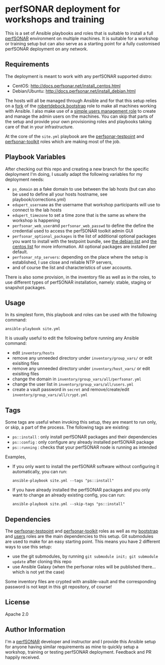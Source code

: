 perfSONAR deployment for workshops and training
===============================================

This is a set of Ansible playbooks and roles that is suitable to install a full [perfSONAR][ps] environment on multiple machines.  It is suitable for a workshop or training setup but can also serve as a starting point for a fully customised perfSONAR deployment on any network.

Requirements
------------

The deployment is meant to work with any perfSONAR supported distro:

  - CentOS: http://docs.perfsonar.net/install_centos.html
  - Debian/Ubuntu: http://docs.perfsonar.net/install_debian.html

The hosts will all be managed through Ansible and for that this setup relies on a [fork][tonin-bootstrap] of the [robertdebock.bootstrap][rdbs] role to make all machines working with Ansible.  I also make use of a [simple users management role][tonin-users] to create and manage the admin users on the machines.  You can skip that parts of the setup and provide your own provisioning roles and playbooks taking care of that in your infrastructure.

At the core of the `site.yml` playbook are the [perfsonar-testpoint][ps-testpoint] and [perfsonar-toolkit][ps-toolkit] roles which are making most of the job.

Playbook Variables
------------------

After checking out this repo and creating a new branch for the specific deployment I'm doing, I usually adapt the following variables for my deployment needs:

  - `ps_domain` as a fake domain to use between the lab hosts (but can also be used to define all your hosts hostname, see playbook/corrections.yml)
  - `edupert_username` as the username that workshop participants will use to connect to the lab hosts
  - `edupert_timezone` to set a time zone that is the same as where the workshop is happening
  - `perfsonar_web_user`and `perfsonar_web_passwd` to define the define the credential used to access the perfSONAR toolkit admin GUI
  - `perfsonar_optional_packages` is the list of additional optional packages you want to install with the testpoint bundle, see [the debian list][debian-optional] and [the centos list][centos-optional] for more information.  All optional packages are installed per default.
  - `perfsonar_ntp_servers`: depending on the place where the setup is established, I use close and reliable NTP servers,
  - and of course the list and characteristics of user accounts.

There is also some provision, in the inventory file as well as in the roles, to use different types of perfSONAR installation, namely: stable, staging or snapshot packages.

Usage
-----

In its simplest form, this playbook and roles can be used with the following command:

    ansible-playbook site.yml

It is usually useful to edit the following before running any Ansible command:

  - edit `inventory/hosts`
  - remove any unneeded directory under `inventory/group_vars/` or edit exisiting files
  - remove any unneeded directory under `inventory/host_vars/` or edit exisiting files
  - change the domain in `inventory/group_vars/all/perfsonar.yml`
  - change the user list in `inventory/group_vars/all/users.yml`
  - create a vault password in `secret` and remove/create/edit `inventory/group_vars/all/crypt.yml`

Tags
----

Some tags are useful when invoking this setup, they are meant to run only, or skip, a part of the process.  The following tags are existing:

  - `ps::install` : only install perfSONAR packages and their dependencies
  - `ps::config` : only configure any already installed perfSONAR package
  - `ps::running` : checks that your perfSONAR node is running as intended

Examples,

  - If you only want to install the perfSONAR software without configuring it automatically, you can run:

        ansible-playbook site.yml --tags "ps::install"

  - If you have already installed the perfSONAR packages and you only want to change an already existing config, you can run:

        ansible-playbook site.yml --skip-tags "ps::install"

Dependencies
------------

The [perfsonar-testpoint][ps-testpoint] and [perfsonar-toolkit][ps-toolkit] roles as well as my [bootstrap][tonin-bootstrap] and [users][tonin-users] roles are the main dependencies to this setup.  Git submodules are used to make for an easy starting point.  This means you have 2 different ways to use this setup:

  - use the git submodules, by running `git submodule init; git submodule update` after cloning this repo
  - use Ansible Galaxy (when the perfsonar roles will be published there… which is not yet the case)

Some inventory files are crypted with ansible-vault and the corresponding password is not kept in this git repository, of course!

License
-------

Apache 2.0

Author Information
------------------

I'm a [perfSONAR][ps] developer and instructor and I provide this Ansible setup for anyone having similar requirements as mine to quickly setup a workshop, training or testing perfSONAR deployment.  Feedback and PR happily received.


[tonin-bootstrap]: https://github.com/tonin/ansible-role-bootstrap
[tonin-users]: https://github.com/tonin/ansible-role-users
[ps-testpoint]: http://github.com/perfsonar/ansible-role-perfsonar-testpoint
[ps-toolkit]: https://github.com/tonin/ansible-role-perfsonar-toolkit
[rdbs]: https://galaxy.ansible.com/robertdebock/bootstrap/
[debian-optional]: http://docs.perfsonar.net/install_debian.html#optional-packages
[centos-optional]: http://docs.perfsonar.net/install_centos.html#optional-packages
[ps]: http://www.perfsonar.net
